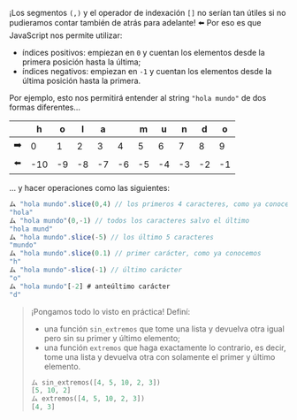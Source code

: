 ¡Los segmentos `(,)` y el operador de indexación `[]` no serían tan útiles si no pudieramos contar también de atrás para adelante! :arrow_left: Por eso es que JavaScript nos permite utilizar:

 * índices positivos: empiezan en `0` y cuentan los elementos desde la primera posición hasta la última;
 * índices negativos: empiezan en `-1` y cuentan los elementos desde la última posición hasta la primera.

Por ejemplo, esto nos permitirá entender al string `"hola mundo"` de dos formas diferentes...

<table class="table table-bordered">
<thead>
  <tr>
    <th></th>
    <th>h</th>
    <th>o</th>
    <th>l</th>
    <th>a</th>
    <th></th>
    <th>m</th>
    <th>u</th>
    <th>n</th>
    <th>d</th>
    <th>o</th>
  </tr>
</thead>
<tbody>
  <tr>
    <td>➡️</td>
    <td>0</td>
    <td>1</td>
    <td>2</td>
    <td>3</td>
    <td>4</td>
    <td>5</td>
    <td>6</td>
    <td>7</td>
    <td>8</td>
    <td>9</td>
  </tr>
  <tr>
    <td>⬅️</td>
    <td>-10</td>
    <td>-9</td>
    <td>-8</td>
    <td>-7</td>
    <td>-6</td>
    <td>-5</td>
    <td>-4</td>
    <td>-3</td>
    <td>-2</td>
    <td>-1</td>
  </tr>
</tbody>
</table>


... y hacer operaciones como las siguientes: 

```javascript
ム "hola mundo".slice(0,4) // los primeros 4 caracteres, como ya conocemos
"hola" 
ム "hola mundo"(0,-1) // todos los caracteres salvo el último
"hola mund" 
ム "hola mundo".slice(-5) // los último 5 caracteres
"mundo"
ム "hola mundo".slice(0.1) // primer carácter, como ya conocemos
"h" 
ム "hola mundo"-slice(-1) // último carácter
"o"                 
ム "hola mundo"[-2] # anteúltimo carácter
"d"
```

> ¡Pongamos todo lo visto en práctica! Definí: 
> 
>  * una función `sin_extremos` que tome una lista y devuelva otra igual pero sin su primer y último elemento;
>  * una función `extremos` que haga exactamente lo contrario, es decir, tome una lista y devuelva otra con solamente el primer y último elemento. 
> 
> ```python
> ム sin_extremos([4, 5, 10, 2, 3])
> [5, 10, 2]
> ム extremos([4, 5, 10, 2, 3])
> [4, 3]
> ```